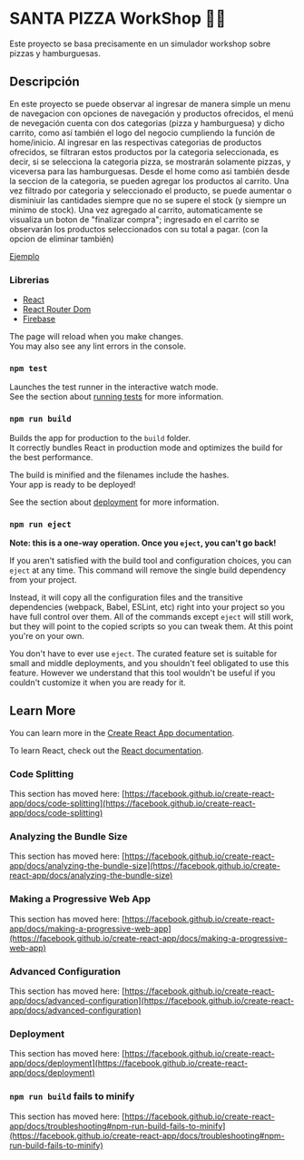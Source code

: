 # SANTA PIZZA WorkShop 🍕🍔

Este proyecto se basa precisamente en un simulador workshop sobre pizzas y hamburguesas.

## Descripción

En este proyecto se puede observar al ingresar de manera simple un menu de navegacion con opciones de navegación y productos ofrecidos, el menú de nevegación cuenta con dos categorias (pizza y hamburguesa) y dicho carrito, como así también el logo del negocio cumpliendo la función de home/inicio.
Al ingresar en las respectivas categorias de productos ofrecidos, se filtraran estos productos por la categoria seleccionada, es decir, si se selecciona la categoria pizza, se mostrarán solamente pizzas, y viceversa para las hamburguesas.
Desde el home como asi también desde la seccion de la categoria, se pueden agregar los productos al carrito.
Una vez filtrado por categoria y seleccionado el producto, se puede aumentar o disminiuir las cantidades siempre que no se supere el stock (y siempre un minimo de stock).
Una vez agregado al carrito, automaticamente se visualiza un boton de "finalizar compra"; ingresado en el carrito se observarán los productos seleccionados con su total a pagar. (con la opcion de eliminar también)

<a href="https://www.youtube.com/watch?v=qyOOGulNcHk" rel="nofollow">Ejemplo</a>

### Librerias
<ul dir="auto">
<li><a href="https://reactjs.org/" rel="nofollow">React</a></li>
<li><a href="https://github.com/remix-run/react-router#readme">React Router Dom</a></li>
<li><a href="https://firebase.google.com/" rel="nofollow">Firebase</a></li>
</ul>

The page will reload when you make changes.\
You may also see any lint errors in the console.

### `npm test`

Launches the test runner in the interactive watch mode.\
See the section about [running tests](https://facebook.github.io/create-react-app/docs/running-tests) for more information.

### `npm run build`

Builds the app for production to the `build` folder.\
It correctly bundles React in production mode and optimizes the build for the best performance.

The build is minified and the filenames include the hashes.\
Your app is ready to be deployed!

See the section about [deployment](https://facebook.github.io/create-react-app/docs/deployment) for more information.

### `npm run eject`

**Note: this is a one-way operation. Once you `eject`, you can't go back!**

If you aren't satisfied with the build tool and configuration choices, you can `eject` at any time. This command will remove the single build dependency from your project.

Instead, it will copy all the configuration files and the transitive dependencies (webpack, Babel, ESLint, etc) right into your project so you have full control over them. All of the commands except `eject` will still work, but they will point to the copied scripts so you can tweak them. At this point you're on your own.

You don't have to ever use `eject`. The curated feature set is suitable for small and middle deployments, and you shouldn't feel obligated to use this feature. However we understand that this tool wouldn't be useful if you couldn't customize it when you are ready for it.

## Learn More

You can learn more in the [Create React App documentation](https://facebook.github.io/create-react-app/docs/getting-started).

To learn React, check out the [React documentation](https://reactjs.org/).

### Code Splitting

This section has moved here: [https://facebook.github.io/create-react-app/docs/code-splitting](https://facebook.github.io/create-react-app/docs/code-splitting)

### Analyzing the Bundle Size

This section has moved here: [https://facebook.github.io/create-react-app/docs/analyzing-the-bundle-size](https://facebook.github.io/create-react-app/docs/analyzing-the-bundle-size)

### Making a Progressive Web App

This section has moved here: [https://facebook.github.io/create-react-app/docs/making-a-progressive-web-app](https://facebook.github.io/create-react-app/docs/making-a-progressive-web-app)

### Advanced Configuration

This section has moved here: [https://facebook.github.io/create-react-app/docs/advanced-configuration](https://facebook.github.io/create-react-app/docs/advanced-configuration)

### Deployment

This section has moved here: [https://facebook.github.io/create-react-app/docs/deployment](https://facebook.github.io/create-react-app/docs/deployment)

### `npm run build` fails to minify

This section has moved here: [https://facebook.github.io/create-react-app/docs/troubleshooting#npm-run-build-fails-to-minify](https://facebook.github.io/create-react-app/docs/troubleshooting#npm-run-build-fails-to-minify)
